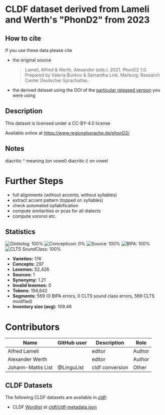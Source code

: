 # CLDF dataset derived from Lameli and Werth's "PhonD2" from 2023

## How to cite

If you use these data please cite
- the original source
  > Lameli, Alfred & Werth, Alexander (eds.). 2021. PhonD2 1.0. Prepared by Valeria Bunkov & Samantha Link. Marburg: Research Center Deutscher Sprachatlas..
- the derived dataset using the DOI of the [particular released version](../../releases/) you were using

## Description


This dataset is licensed under a CC-BY-4.0 license

Available online at https://www.regionalsprache.de/phonD2/

## Notes

diacritic ^ meaning (on vowel)
diacritic č on vowel

# Further Steps

- full alignments (without accents, without syllables)
- extract accent pattern (topped on syllables)
- check automated syllabification
- compute similarities or pcas for all dialects
- compute voronoi etc. 



## Statistics


![Glottolog: 100%](https://img.shields.io/badge/Glottolog-100%25-brightgreen.svg "Glottolog: 100%")
![Concepticon: 0%](https://img.shields.io/badge/Concepticon-0%25-red.svg "Concepticon: 0%")
![Source: 100%](https://img.shields.io/badge/Source-100%25-brightgreen.svg "Source: 100%")
![BIPA: 100%](https://img.shields.io/badge/BIPA-100%25-brightgreen.svg "BIPA: 100%")
![CLTS SoundClass: 100%](https://img.shields.io/badge/CLTS%20SoundClass-100%25-brightgreen.svg "CLTS SoundClass: 100%")

- **Varieties:** 176
- **Concepts:** 297
- **Lexemes:** 52,426
- **Sources:** 1
- **Synonymy:** 1.21
- **Invalid lexemes:** 0
- **Tokens:** 194,642
- **Segments:** 569 (0 BIPA errors, 0 CLTS sound class errors, 569 CLTS modified)
- **Inventory size (avg):** 109.46

# Contributors

Name | GitHub user | Description | Role |
--- | --- | --- | --- |
Alfred Lameli | | editor | Author
Alexander Werth | | editor | Author
Johann-Mattis List | @LinguList| cldf conversion | Other




## CLDF Datasets

The following CLDF datasets are available in [cldf](cldf):

- CLDF [Wordlist](https://github.com/cldf/cldf/tree/master/modules/Wordlist) at [cldf/cldf-metadata.json](cldf/cldf-metadata.json)
